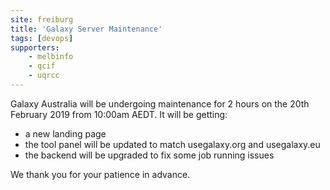 ```yaml
---
site: freiburg
title: 'Galaxy Server Maintenance'
tags: [devops]
supporters:
    - melbinfo
    - qcif
    - uqrcc
---
```

Galaxy Australia will be undergoing maintenance for 2 hours on the 20th February 2019 from 10:00am AEDT. It will be getting:
* a new landing page
* the tool panel will be updated to match usegalaxy.org and usegalaxy.eu
* the backend will be upgraded to fix some job running issues

We thank you for your patience in advance.
